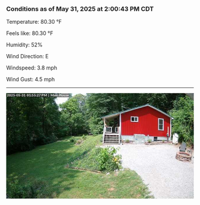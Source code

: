### Conditions as of May 31, 2025 at 2:00:43 PM CDT 

Temperature: 80.30 &deg;F

Feels like: 80.30 &deg;F

Humidity: 52%

Wind Direction: E

Windspeed: 3.8 mph

Wind Gust: 4.5 mph

---

<img src="./images/latest.jpeg"/>

